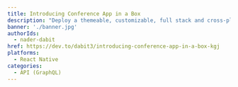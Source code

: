 ```yaml
---
title: Introducing Conference App in a Box
description: "Deploy a themeable, customizable, full stack and cross-platform mobile app for your next event in minutes."
banner: './banner.jpg'
authorIds:
  - nader-dabit
href: https://dev.to/dabit3/introducing-conference-app-in-a-box-kgj
platforms:
  - React Native
categories:
  - API (GraphQL)
---
```

